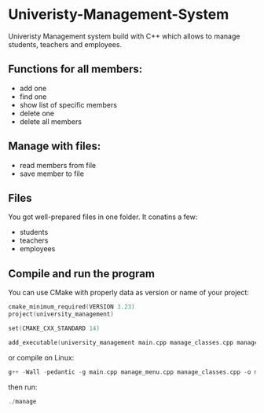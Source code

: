 # Univeristy-Management-System

Univeristy Management system build with C++ which allows to manage students, teachers and employees.

## Functions for all members:

- add one
- find one
- show list of specific members
- delete one
- delete all members

## Manage with files:

- read members from file
- save member to file

## Files
You got well-prepared files in one folder. It conatins a few:

- students
- teachers
- employees

## Compile and run the program
You can use CMake with properly data as version or name of your project:

```c
cmake_minimum_required(VERSION 3.23)
project(university_management)

set(CMAKE_CXX_STANDARD 14)

add_executable(university_management main.cpp manage_classes.cpp manage_classes.h manage_menu.cpp manage_menu.h)
```

or compile on Linux:
```c
g++ -Wall -pedantic -g main.cpp manage_menu.cpp manage_classes.cpp -o manage
```
then run:
```c
./manage
```